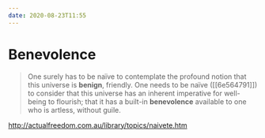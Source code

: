 ```yaml
---
date: 2020-08-23T11:55
---
```


# Benevolence

> One surely has to be naïve to contemplate the profound notion that this universe is **benign**, friendly. One needs to be naïve ([[6e564791]]) to consider that this universe has an inherent imperative for well-being to flourish; that it has a built-in **benevolence** available to one who is artless, without guile.

<http://actualfreedom.com.au/library/topics/naivete.htm>

